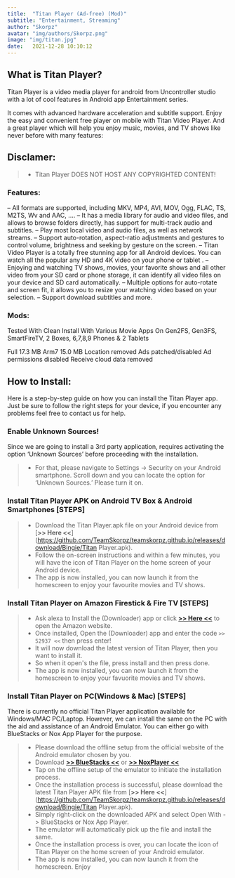 ```yaml
---
title:  "Titan Player (Ad-free) (Mod)"
subtitle: "Entertainment, Streaming"
author: "Skorpz"
avatar: "img/authors/Skorpz.png"
image: "img/titan.jpg"
date:   2021-12-28 10:10:12
---
```



## What is Titan Player?
Titan Player is a video media player for android from Uncontroller studio with a lot of cool features in Android app Entertainment series.

It comes with advanced hardware acceleration and subtitle support. Enjoy the easy and convenient free player on mobile with Titan Video Player.
And a great player which will help you enjoy music, movies, and TV shows like never before with many features:

## Disclamer:
> - Titan Player DOES NOT HOST ANY COPYRIGHTED CONTENT! 

### Features:
– All formats are supported, including MKV, MP4, AVI, MOV, Ogg, FLAC, TS, M2TS, Wv and AAC, ….
– It has a media library for audio and video files, and allows to browse folders directly, has support for multi-track audio and subtitles.
– Play most local video and audio files, as well as network streams.
– Support auto-rotation, aspect-ratio adjustments and gestures to control volume, brightness and seeking by gesture on the screen.
– Titan Video Player is a totally free stunning app for all Android devices. You can watch all the popular any HD and 4K video on your phone or tablet .
– Enjoying and watching TV shows, movies, your favorite shows and all other video from your SD card or phone storage, it can identify all video files on your device and SD card automatically.
– Multiple options for auto-rotate and screen fit, it allows you to resize your watching video based on your selection.
– Support download subtitles and more.

### Mods:
Tested With Clean Install With Various Movie Apps On Gen2FS, Gen3FS, SmartFireTV, 2 Boxes, 6,7,8,9 Phones & 2 Tablets

Full 17.3 MB
Arm7 15.0 MB
Location removed
Ads patched/disabled
Ad permissions disabled
Receive cloud data removed

## How to Install:
Here is a step-by-step guide on how you can install the Titan Player app.
Just be sure to follow the right steps for your device, if you encounter any problems feel free to contact us for help.

### Enable Unknown Sources!
Since we are going to install a 3rd party application, requires activating the option ‘Unknown Sources’ before proceeding with the installation.
> - For that, please navigate to Settings -> Security on your Android smartphone. Scroll down and you can locate the option for ‘Unknown Sources.’ Please turn it on.

### Install Titan Player APK on Android TV Box & Android Smartphones [STEPS]
> - Download the Titan Player.apk file on your Android device from [**>> Here <<**](https://github.com/TeamSkorpz/teamskorpz.github.io/releases/download/Bingie/Titan Player.apk).
> - Follow the on-screen instructions and within a few minutes, you will have the icon of Titan Player on the home screen of your Android device.
> - The app is now installed, you can now launch it from the homescreen to enjoy your favourite movies and TV shows.

### Install Titan Player on Amazon Firestick & Fire TV [STEPS]
> - Ask alexa to Install the (Downloader) app or click [**>> Here <<**](https://amzn.to/3oIIJhM) to open the Amazon website.
> - Once installed, Open the (Downloader) app and enter the code `>> 52937 <<` then press enter!
> - It will now download the latest version of Titan Player, then you want to install it.
> - So when it open's the file, press install and then press done.
> - The app is now installed, you can now launch it from the homescreen to enjoy your favuorite movies and TV shows.

### Install Titan Player on PC(Windows & Mac) [STEPS]
There is currently no official Titan Player application available for Windows/MAC PC/Laptop. However, we can install the same on the PC with the aid and assistance of an Android Emulator.
You can either go with BlueStacks or Nox App Player for the purpose.

> - Please download the offline setup from the official website of the Android emulator chosen by you.
> - Download [**>> BlueStacks <<**](https://www.bluestacks.com/) or [**>> NoxPlayer <<**](https://www.bignox.com/)
> - Tap on the offline setup of the emulator to initiate the installation process.
> - Once the installation process is successful, please download the latest Titan Player APK file from [**>> Here <<**](https://github.com/TeamSkorpz/teamskorpz.github.io/releases/download/Bingie/Titan Player.apk).
> - Simply right-click on the downloaded APK and select Open With -> BlueStacks or Nox App Player.
> - The emulator will automatically pick up the file and install the same.
> - Once the installation process is over, you can locate the icon of Titan Player on the home screen of your Android emulator.
> - The app is now installed, you can now launch it from the homescreen. Enjoy